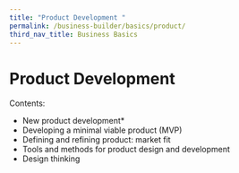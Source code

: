 ```yaml
---
title: "Product Development "
permalink: /business-builder/basics/product/
third_nav_title: Business Basics
---
```

# Product Development 
Contents:
* New product development*
* Developing a minimal viable product (MVP) 
* Defining and refining product: market fit
* Tools and methods for product design and development
* Design thinking
